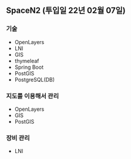 ## SpaceN2 (투입일 22년 02월 07일)
### 기술
- OpenLayers
- LNI
- GIS
- thymeleaf
- Spring Boot
- PostGIS
- PostgreSQL(DB)


### 지도를 이용해서 관리
- OpenLayers
- GIS
- PostGIS
### 장비 관리
- LNI
